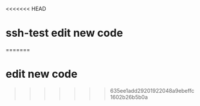 <<<<<<< HEAD
# ssh-test edit new code
=======
# edit new code

>>>>>>> 635ee1add29201922048a9ebeffc1602b26b5b0a
